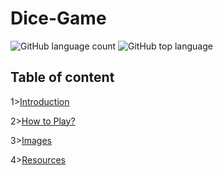 # Dice-Game

![GitHub language count](https://img.shields.io/github/languages/count/mrunal-13/dice-game) ![GitHub top language](https://img.shields.io/github/languages/top/mrunal-13/dice-game)

## Table of content

1>[Introduction](#Introduction)

2>[How to Play?](#How-to-Play?)

3>[Images](#Images)

4>[Resources](#Resources)

